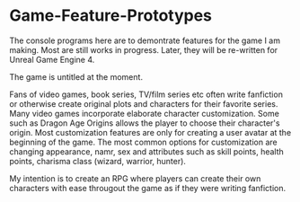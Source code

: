 # Game-Feature-Prototypes

The console programs here are to demontrate features for the game I am making. Most are still works in progress. Later,
they will be re-written for Unreal Game Engine 4.

The game is untitled at the moment.

Fans of video games, book series, TV/film series etc often write fanfiction or otherwise create original plots and characters for their 
favorite series. Many video games incorporate elaborate character customization. Some such as Dragon Age Origins allows the player 
to choose their character's origin. Most customization features are only for creating a user avatar at the beginning of the game.
The most common options for customization are changing appearance, namr, sex and attributes such as skill points, health points, charisma
class (wizard, warrior, hunter).



My intention is to create an RPG where players can create their own characters with ease througout the game as if they were writing fanfiction.
